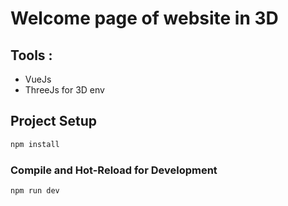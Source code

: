 # Welcome page of website in 3D

## Tools : 
* VueJs
* ThreeJs for 3D env

## Project Setup

```sh
npm install
```

### Compile and Hot-Reload for Development

```sh
npm run dev
```

